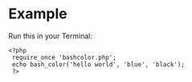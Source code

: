 Example
===============

Run this in your Terminal:

    <?php
     require_once 'bashcolor.php';
     echo bash_color('hello world', 'blue', 'black');
     ?>

